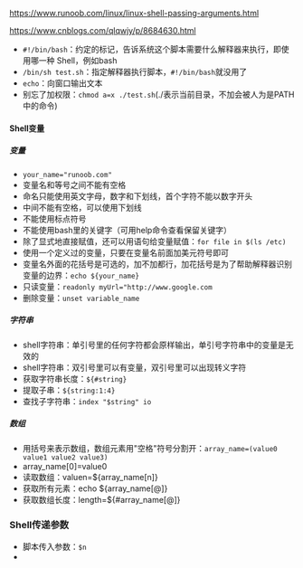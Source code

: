 https://www.runoob.com/linux/linux-shell-passing-arguments.html

https://www.cnblogs.com/qlqwjy/p/8684630.html

* `#!/bin/bash`：约定的标记，告诉系统这个脚本需要什么解释器来执行，即使用哪一种 Shell，例如bash
* `/bin/sh test.sh`：指定解释器执行脚本，`#!/bin/bash`就没用了
* `echo`：向窗口输出文本
* 别忘了加权限：`chmod a=x ./test.sh`(./表示当前目录，不加会被人为是PATH中的命令)

#### Shell变量
##### 变量
* `your_name="runoob.com"`
* 变量名和等号之间不能有空格
* 命名只能使用英文字母，数字和下划线，首个字符不能以数字开头
* 中间不能有空格，可以使用下划线
* 不能使用标点符号
* 不能使用bash里的关键字（可用help命令查看保留关键字）
* 除了显式地直接赋值，还可以用语句给变量赋值：`for file in $(ls /etc)`
* 使用一个定义过的变量，只要在变量名前面加美元符号即可
* 变量名外面的花括号是可选的，加不加都行，加花括号是为了帮助解释器识别变量的边界：`echo ${your_name}`
* 只读变量：`readonly myUrl="http://www.google.com`
* 删除变量：`unset variable_name`

##### 字符串
* shell字符串：单引号里的任何字符都会原样输出，单引号字符串中的变量是无效的
* shell字符串：双引号里可以有变量，双引号里可以出现转义字符
* 获取字符串长度：`${#string}`
* 提取子串：`${string:1:4}`
* 查找子字符串：`index "$string" io`

##### 数组
* 用括号来表示数组，数组元素用"空格"符号分割开：`array_name=(value0 value1 value2 value3)`
* array_name[0]=value0
* 读取数组：valuen=${array_name[n]}
* 获取所有元素：echo ${array_name[@]}
* 获取数组长度：length=${#array_name[@]}

### Shell传递参数
* 脚本传入参数：`$n`
* 

